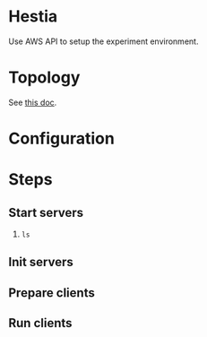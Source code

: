Hestia
===
Use AWS API to setup the experiment environment.


Topology
===
See [this doc](docs/topology.md).


Configuration
===

Steps
===

## Start servers
1. `ls`

## Init servers

## Prepare clients

## Run clients